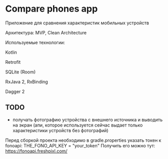 # Compare phones app

Приложение для сравнения характеристик мобильных устройств


Архитектура: MVP, Clean Architecture


Используемые технологии:

Kotlin

Retrofit

SQLite (Room)

RxJava 2, RxBinding

Dagger 2



## TODO
- получать фотографию устройства с внешнего источника и выводить на экран (апи, которое используется сейчас выдает только характеристики устройств без фотографий)


Перед сборкой проекта необходимо в gradle.properties указать токен к fonoapi:
THE_FONO_API_KEY = "your_token"
Получить его можно тут: https://fonoapi.freshpixl.com/
